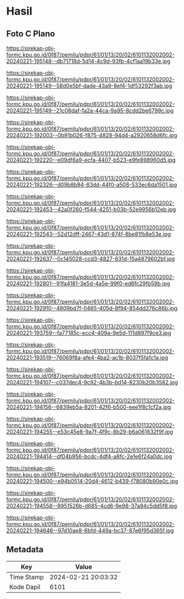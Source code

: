 # Hasil

## Foto C Plano

https://sirekap-obj-formc.kpu.go.id/0f87/pemilu/pdpr/61/01/13/20/02/6101132002002-20240221-195148--db71718d-5d14-4c9d-93fb-4cf1aa19b33e.jpg

https://sirekap-obj-formc.kpu.go.id/0f87/pemilu/pdpr/61/01/13/20/02/6101132002002-20240221-195149--58d0e5bf-dade-43a9-8ef4-1df53292f3ab.jpg

https://sirekap-obj-formc.kpu.go.id/0f87/pemilu/pdpr/61/01/13/20/02/6101132002002-20240221-195149--21c08daf-fa2a-44ca-9a95-8cdd2be6799c.jpg

https://sirekap-obj-formc.kpu.go.id/0f87/pemilu/pdpr/61/01/13/20/02/6101132002002-20240221-192003--0b91b026-f875-4828-94d4-a2920658d6fc.jpg

https://sirekap-obj-formc.kpu.go.id/0f87/pemilu/pdpr/61/01/13/20/02/6101132002002-20240221-192220--e09df6a9-ecfa-4407-b523-e9fe898960d5.jpg

https://sirekap-obj-formc.kpu.go.id/0f87/pemilu/pdpr/61/01/13/20/02/6101132002002-20240221-192326--d09b8b94-83dd-44f0-a508-533ec6da1501.jpg

https://sirekap-obj-formc.kpu.go.id/0f87/pemilu/pdpr/61/01/13/20/02/6101132002002-20240221-192453--42a0f260-f544-4251-b03b-52e9956b12eb.jpg

https://sirekap-obj-formc.kpu.go.id/0f87/pemilu/pdpr/61/01/13/20/02/6101132002002-20240221-192543--52d12dff-2467-43d1-874f-8be81fb8e53e.jpg

https://sirekap-obj-formc.kpu.go.id/0f87/pemilu/pdpr/61/01/13/20/02/6101132002002-20240221-192637--0c145028-ccd3-4827-831d-15a4879602bf.jpg

https://sirekap-obj-formc.kpu.go.id/0f87/pemilu/pdpr/61/01/13/20/02/6101132002002-20240221-192801--91fa4181-3e5d-4a5e-99f0-ed6fc29fb59b.jpg

https://sirekap-obj-formc.kpu.go.id/0f87/pemilu/pdpr/61/01/13/20/02/6101132002002-20240221-192910--4809bd7f-0465-405d-8f94-854dd276c86b.jpg

https://sirekap-obj-formc.kpu.go.id/0f87/pemilu/pdpr/61/01/13/20/02/6101132002002-20240221-193759--fa77185c-ecc4-409a-9e5d-111d897f9ce3.jpg

https://sirekap-obj-formc.kpu.go.id/0f87/pemilu/pdpr/61/01/13/20/02/6101132002002-20240221-193519--76069f8a-afe4-4ba2-ac1b-8037f5fa1c1a.jpg

https://sirekap-obj-formc.kpu.go.id/0f87/pemilu/pdpr/61/01/13/20/02/6101132002002-20240221-194107--c037dec4-9c92-4b3b-bd14-8230b20b3582.jpg

https://sirekap-obj-formc.kpu.go.id/0f87/pemilu/pdpr/61/01/13/20/02/6101132002002-20240221-194156--6839eb5a-8201-42f6-b500-eee1f8c1cf2a.jpg

https://sirekap-obj-formc.kpu.go.id/0f87/pemilu/pdpr/61/01/13/20/02/6101132002002-20240221-194255--e53c45e8-9a7f-4f9c-8b29-b6a061632f9f.jpg

https://sirekap-obj-formc.kpu.go.id/0f87/pemilu/pdpr/61/01/13/20/02/6101132002002-20240221-194414--df04b956-bcdc-4df4-a8fc-2e1e6f24a0dc.jpg

https://sirekap-obj-formc.kpu.go.id/0f87/pemilu/pdpr/61/01/13/20/02/6101132002002-20240221-194500--e94b0514-20d4-4612-b439-f78080b90e0c.jpg

https://sirekap-obj-formc.kpu.go.id/0f87/pemilu/pdpr/61/01/13/20/02/6101132002002-20240221-194558--8951526b-d685-4cd6-9e98-37a84c5dd5f8.jpg

https://sirekap-obj-formc.kpu.go.id/0f87/pemilu/pdpr/61/01/13/20/02/6101132002002-20240221-194646--97d10ae8-6bfd-449a-bc37-87e6f95d365f.jpg


## Metadata

| Key        | Value               |
| ---------- | ------------------- |
| Time Stamp | 2024-02-21 20:03:32 |
| Kode Dapil | 6101                |



